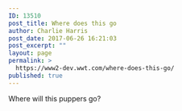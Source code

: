 ```yaml
---
ID: 13510
post_title: Where does this go
author: Charlie Harris
post_date: 2017-06-26 16:21:03
post_excerpt: ""
layout: page
permalink: >
  https://www2-dev.wwt.com/where-does-this-go/
published: true
---
```

<div class="">Where will this puppers go?</div>